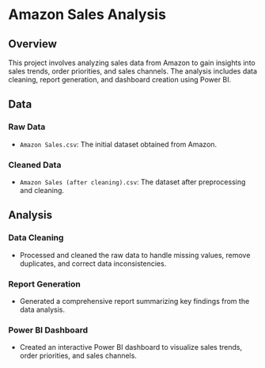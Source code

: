 # Amazon Sales Analysis

## Overview

This project involves analyzing sales data from Amazon to gain insights into sales trends, order priorities, and sales channels. The analysis includes data cleaning, report generation, and dashboard creation using Power BI.

## Data

### Raw Data
- `Amazon Sales.csv`: The initial dataset obtained from Amazon.

### Cleaned Data
- `Amazon Sales (after cleaning).csv`: The dataset after preprocessing and cleaning.

## Analysis

### Data Cleaning
- Processed and cleaned the raw data to handle missing values, remove duplicates, and correct data inconsistencies.

### Report Generation
- Generated a comprehensive report summarizing key findings from the data analysis.

### Power BI Dashboard
- Created an interactive Power BI dashboard to visualize sales trends, order priorities, and sales channels.

